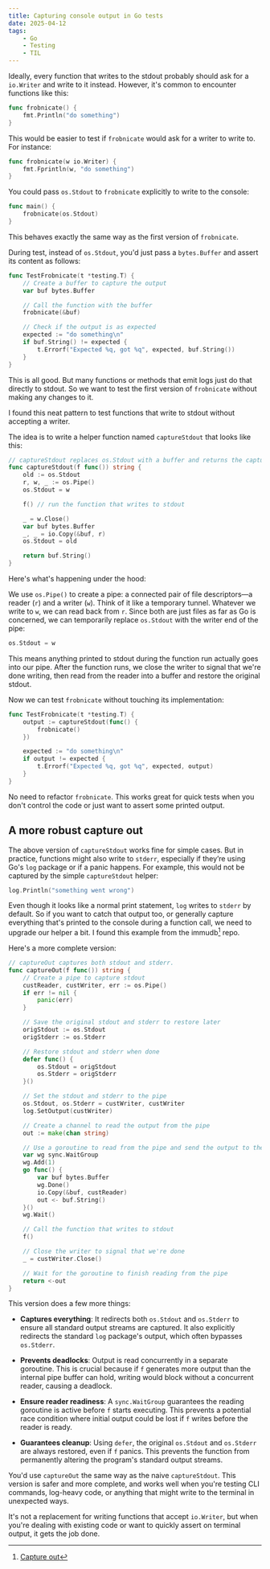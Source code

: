 ```yaml
---
title: Capturing console output in Go tests
date: 2025-04-12
tags:
    - Go
    - Testing
    - TIL
---
```


Ideally, every function that writes to the stdout probably should ask for a `io.Writer` and
write to it instead. However, it's common to encounter functions like this:

```go
func frobnicate() {
    fmt.Println("do something")
}
```

This would be easier to test if `frobnicate` would ask for a writer to write to. For
instance:

```go
func frobnicate(w io.Writer) {
    fmt.Fprintln(w, "do something")
}
```

You could pass `os.Stdout` to `frobnicate` explicitly to write to the console:

```go
func main() {
    frobnicate(os.Stdout)
}
```

This behaves exactly the same way as the first version of `frobnicate`.

During test, instead of `os.Stdout`, you'd just pass a `bytes.Buffer` and assert its content
as follows:

```go
func TestFrobnicate(t *testing.T) {
    // Create a buffer to capture the output
    var buf bytes.Buffer

    // Call the function with the buffer
    frobnicate(&buf)

    // Check if the output is as expected
    expected := "do something\n"
    if buf.String() != expected {
        t.Errorf("Expected %q, got %q", expected, buf.String())
    }
}
```

This is all good. But many functions or methods that emit logs just do that directly to
stdout. So we want to test the first version of `frobnicate` without making any changes to
it.

I found this neat pattern to test functions that write to stdout without accepting a writer.

The idea is to write a helper function named `captureStdout` that looks like this:

```go
// captureStdout replaces os.Stdout with a buffer and returns the captured output.
func captureStdout(f func()) string {
    old := os.Stdout
    r, w, _ := os.Pipe()
    os.Stdout = w

    f() // run the function that writes to stdout

    _ = w.Close()
    var buf bytes.Buffer
    _, _ = io.Copy(&buf, r)
    os.Stdout = old

    return buf.String()
}
```

Here's what's happening under the hood:

We use `os.Pipe()` to create a pipe: a connected pair of file descriptors—a reader (`r`) and
a writer (`w`). Think of it like a temporary tunnel. Whatever we write to `w`, we can read
back from `r`. Since both are just files as far as Go is concerned, we can temporarily
replace `os.Stdout` with the writer end of the pipe:

```go
os.Stdout = w
```

This means anything printed to stdout during the function run actually goes into our pipe.
After the function runs, we close the writer to signal that we're done writing, then read
from the reader into a buffer and restore the original stdout.

Now we can test `frobnicate` without touching its implementation:

```go
func TestFrobnicate(t *testing.T) {
    output := captureStdout(func() {
        frobnicate()
    })

    expected := "do something\n"
    if output != expected {
        t.Errorf("Expected %q, got %q", expected, output)
    }
}
```

No need to refactor `frobnicate`. This works great for quick tests when you don't control
the code or just want to assert some printed output.

## A more robust capture out

The above version of `captureStdout` works fine for simple cases. But in practice, functions
might also write to `stderr`, especially if they’re using Go's `log` package or if a panic
happens. For example, this would not be captured by the simple `captureStdout` helper:

```go
log.Println("something went wrong")
```

Even though it looks like a normal print statement, `log` writes to `stderr` by default. So
if you want to catch that output too, or generally capture everything that's printed to the
console during a function call, we need to upgrade our helper a bit. I found this example
from the immudb[^1] repo.

Here's a more complete version:

```go
// captureOut captures both stdout and stderr.
func captureOut(f func()) string {
    // Create a pipe to capture stdout
    custReader, custWriter, err := os.Pipe()
    if err != nil {
        panic(err)
    }

    // Save the original stdout and stderr to restore later
    origStdout := os.Stdout
    origStderr := os.Stderr

    // Restore stdout and stderr when done
    defer func() {
        os.Stdout = origStdout
        os.Stderr = origStderr
    }()

    // Set the stdout and stderr to the pipe
    os.Stdout, os.Stderr = custWriter, custWriter
    log.SetOutput(custWriter)

    // Create a channel to read the output from the pipe
    out := make(chan string)

    // Use a goroutine to read from the pipe and send the output to the channel
    var wg sync.WaitGroup
    wg.Add(1)
    go func() {
        var buf bytes.Buffer
        wg.Done()
        io.Copy(&buf, custReader)
        out <- buf.String()
    }()
    wg.Wait()

    // Call the function that writes to stdout
    f()

    // Close the writer to signal that we're done
    _ = custWriter.Close()

    // Wait for the goroutine to finish reading from the pipe
    return <-out
}
```

This version does a few more things:

- **Captures everything**: It redirects both `os.Stdout` and `os.Stderr` to ensure all
  standard output streams are captured. It also explicitly redirects the standard `log`
  package's output, which often bypasses `os.Stderr`.

- **Prevents deadlocks**: Output is read concurrently in a separate goroutine. This is
  crucial because if `f` generates more output than the internal pipe buffer can hold,
  writing would block without a concurrent reader, causing a deadlock.

- **Ensure reader readiness**: A `sync.WaitGroup` guarantees the reading goroutine is active
  before `f` starts executing. This prevents a potential race condition where initial output
  could be lost if `f` writes before the reader is ready.

- **Guarantees cleanup**: Using `defer`, the original `os.Stdout` and `os.Stderr` are always
  restored, even if `f` panics. This prevents the function from permanently altering the
  program's standard output streams.

You'd use `captureOut` the same way as the naive `captureStdout`. This version is safer and
more complete, and works well when you're testing CLI commands, log-heavy code, or anything
that might write to the terminal in unexpected ways.

It's not a replacement for writing functions that accept `io.Writer`, but when you're
dealing with existing code or want to quickly assert on terminal output, it gets the job
done.

[^1]:
    [Capture out](https://github.com/codenotary/immudb/blob/cf9a5d8b9b4d3784c6b9fa8c874902bf1318a6e8/cmd/immuclient/immuclienttest/helper.go#L143)
